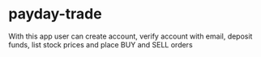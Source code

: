 # payday-trade
With this app user can create account, verify account with email, deposit funds, list stock prices and place BUY and SELL orders
